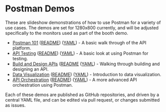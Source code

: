 # Postman Demos
These are slideshow demonstrations of how to use Postman for a variety of use cases. The demos are set for 1280x800 currently, and will be adjusted specifically to the monitors used as part of the booth demo.

- [Postman 101](https://postman-demos.github.io/postman-101/) ([README](https://github.com/postman-demos/postman-101)) ([YAML](https://github.com/postman-demos/postman-101/blob/master/_data/slides.yaml)) - A basic walk through of the API platform.
- [API Testing](https://postman-demos.github.io/api-testing/) ([README](https://github.com/postman-demos/api-testing)) ([YAML](https://github.com/postman-demos/api-testing/blob/master/_data/slides.yaml)) - A basic look at using Postman for testing.
- [Build and Design APIs](https://postman-demos.github.io/build-and-design-apis/) ([README](https://github.com/postman-demos/build-and-design-apis) ([YAML](https://github.com/postman-demos/build-and-design-apis/blob/master/_data/slides.yaml)) - Walking through building and designing an API.
- [Data Visualization](https://postman-demos.github.io/data-visualization/) ([README](https://github.com/postman-demos/data-visualization)) ([YAML](https://github.com/postman-demos/data-visualization/blob/master/_data/slides.yaml)) - Introduction to data visualization.
- [API Orchestration](https://postman-demos.github.io/api-orchestration/) ([README](https://github.com/postman-demos/api-orchestration)) ([YAML](https://github.com/postman-demos/api-orchestration/blob/master/_data/slides.yaml)) - A more advanced API orchestration using Postman.

Each of these demos are published as GitHub repositories, and driven by a central YAML file, and can be edited via pull request, or changes submitted as issues.
